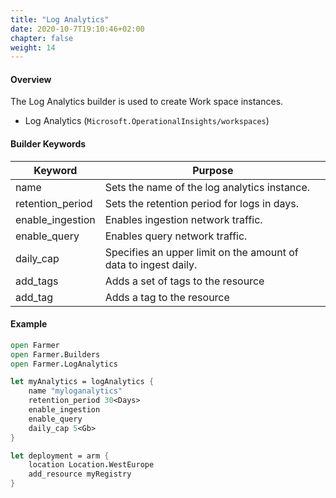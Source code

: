 ```yaml
---
title: "Log Analytics"
date: 2020-10-7T19:10:46+02:00
chapter: false
weight: 14
---
```


#### Overview
The Log Analytics builder is used to create Work space instances.

* Log Analytics (`Microsoft.OperationalInsights/workspaces`)

#### Builder Keywords
| Keyword | Purpose |
|-|-|
| name | Sets the name of the log analytics instance. |
| retention_period | Sets the retention period for logs in days. |
| enable_ingestion | Enables ingestion network traffic. |
| enable_query | Enables query network traffic. |
| daily_cap | Specifies an upper limit on the amount of data to ingest daily. |
| add_tags | Adds a set of tags to the resource|
| add_tag |Adds a tag to the resource|

#### Example

```fsharp
open Farmer
open Farmer.Builders
open Farmer.LogAnalytics

let myAnalytics = logAnalytics {
    name "myloganalytics"
    retention_period 30<Days>
    enable_ingestion
    enable_query
    daily_cap 5<Gb>
}

let deployment = arm {
    location Location.WestEurope
    add_resource myRegistry
}
```

